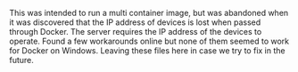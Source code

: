 This was intended to run a multi container image, but was abandoned when it was discovered that the IP address of devices is lost when passed through Docker. The server requires the IP address of the devices to operate. Found a few workarounds online but none of them seemed to work for Docker on Windows. Leaving these files here in case we try to fix in the future.